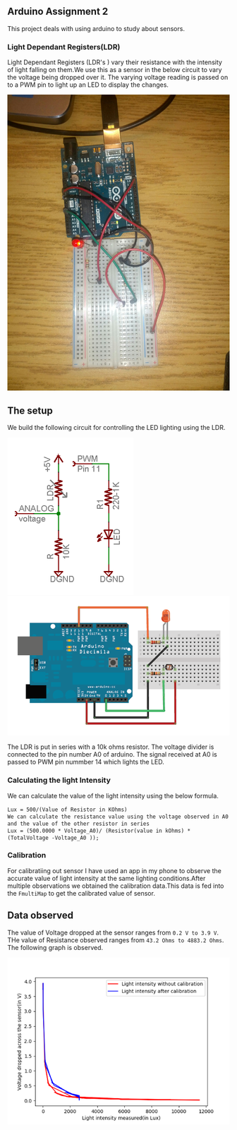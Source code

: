 ## Arduino Assignment 2

This project deals with using arduino to study about sensors.

### Light Dependant Registers(LDR)

Light Dependant Registers (LDR's ) vary their resistance with the intensity of light falling on them.We use this as a sensor in the below circuit to vary the voltage being dropped over it. The varying voltage reading is passed on to a PWM pin to light up an LED to display the changes.

![Image](sensor-pic.jpg)


## The setup
We build the following circuit for controlling the LED lighting using the LDR.

![Image](sensor-hlc.jpg.gif)
![Image](sensor-fritzing.jpg)

The LDR is put in series with a 10k ohms resistor. The voltage divider is connected to the pin number A0 of arduino.
The signal received at A0 is passed to PWM pin nummber 14 which lights the LED. 

### Calculating the light Intensity
We can calculate the value of the light intensity using the below formula.
```
Lux = 500/(Value of Resistor in KOhms)
We can calculate the resistance value using the voltage observed in A0 and the value of the other resistor in series
Lux = (500.0000 * Voltage_A0)/ (Resistor(value in kOhms) *(TotalVoltage -Voltage_A0 ));
```

### Calibration
For calibratiing out sensor I have used an app in my phone to observe the accurate value of light intensity at the same lighting conditions.After multiple observations we obtained the calibration data.This data is fed into the ```FmultiMap``` to get the calibrated value of sensor.

## Data observed
The value of Voltage dropped at the sensor ranges from  `0.2 V to 3.9 V`.
THe value of Resistance observed ranges from `43.2 Ohms to 4883.2 Ohms`.
The following graph is observed.

![Image](sensor-graph.png)



